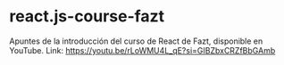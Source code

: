 # react.js-course-fazt

Apuntes de la introducción del curso de React de Fazt, disponible en YouTube.
Link: https://youtu.be/rLoWMU4L_qE?si=GIBZbxCRZfBbGAmb
